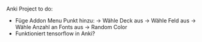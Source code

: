 Anki Project to do:

- Füge Addon Menu Punkt hinzu:
    -> Wähle Deck aus -> Wähle Feld aus -> Wähle Anzahl an Fonts aus -> Random Color
- Funktioniert tensorflow in Anki?